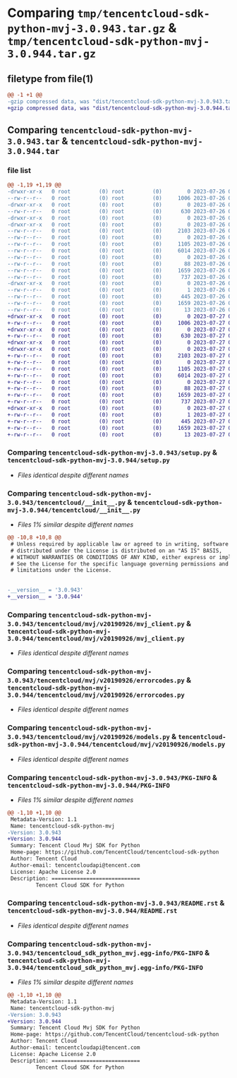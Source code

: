 # Comparing `tmp/tencentcloud-sdk-python-mvj-3.0.943.tar.gz` & `tmp/tencentcloud-sdk-python-mvj-3.0.944.tar.gz`

## filetype from file(1)

```diff
@@ -1 +1 @@
-gzip compressed data, was "dist/tencentcloud-sdk-python-mvj-3.0.943.tar", last modified: Wed Jul 26 00:41:31 2023, max compression
+gzip compressed data, was "dist/tencentcloud-sdk-python-mvj-3.0.944.tar", last modified: Thu Jul 27 02:20:10 2023, max compression
```

## Comparing `tencentcloud-sdk-python-mvj-3.0.943.tar` & `tencentcloud-sdk-python-mvj-3.0.944.tar`

### file list

```diff
@@ -1,19 +1,19 @@
-drwxr-xr-x   0 root         (0) root         (0)        0 2023-07-26 00:41:31.000000 tencentcloud-sdk-python-mvj-3.0.943/
--rw-r--r--   0 root         (0) root         (0)     1006 2023-07-26 00:41:31.000000 tencentcloud-sdk-python-mvj-3.0.943/setup.py
-drwxr-xr-x   0 root         (0) root         (0)        0 2023-07-26 00:41:31.000000 tencentcloud-sdk-python-mvj-3.0.943/tencentcloud/
--rw-r--r--   0 root         (0) root         (0)      630 2023-07-26 00:41:31.000000 tencentcloud-sdk-python-mvj-3.0.943/tencentcloud/__init__.py
-drwxr-xr-x   0 root         (0) root         (0)        0 2023-07-26 00:41:31.000000 tencentcloud-sdk-python-mvj-3.0.943/tencentcloud/mvj/
-drwxr-xr-x   0 root         (0) root         (0)        0 2023-07-26 00:41:31.000000 tencentcloud-sdk-python-mvj-3.0.943/tencentcloud/mvj/v20190926/
--rw-r--r--   0 root         (0) root         (0)     2103 2023-07-26 00:41:31.000000 tencentcloud-sdk-python-mvj-3.0.943/tencentcloud/mvj/v20190926/mvj_client.py
--rw-r--r--   0 root         (0) root         (0)        0 2023-07-26 00:41:31.000000 tencentcloud-sdk-python-mvj-3.0.943/tencentcloud/mvj/v20190926/__init__.py
--rw-r--r--   0 root         (0) root         (0)     1105 2023-07-26 00:41:31.000000 tencentcloud-sdk-python-mvj-3.0.943/tencentcloud/mvj/v20190926/errorcodes.py
--rw-r--r--   0 root         (0) root         (0)     6014 2023-07-26 00:41:31.000000 tencentcloud-sdk-python-mvj-3.0.943/tencentcloud/mvj/v20190926/models.py
--rw-r--r--   0 root         (0) root         (0)        0 2023-07-26 00:41:31.000000 tencentcloud-sdk-python-mvj-3.0.943/tencentcloud/mvj/__init__.py
--rw-r--r--   0 root         (0) root         (0)       88 2023-07-26 00:41:31.000000 tencentcloud-sdk-python-mvj-3.0.943/setup.cfg
--rw-r--r--   0 root         (0) root         (0)     1659 2023-07-26 00:41:31.000000 tencentcloud-sdk-python-mvj-3.0.943/PKG-INFO
--rw-r--r--   0 root         (0) root         (0)      737 2023-07-26 00:41:31.000000 tencentcloud-sdk-python-mvj-3.0.943/README.rst
-drwxr-xr-x   0 root         (0) root         (0)        0 2023-07-26 00:41:31.000000 tencentcloud-sdk-python-mvj-3.0.943/tencentcloud_sdk_python_mvj.egg-info/
--rw-r--r--   0 root         (0) root         (0)        1 2023-07-26 00:41:31.000000 tencentcloud-sdk-python-mvj-3.0.943/tencentcloud_sdk_python_mvj.egg-info/dependency_links.txt
--rw-r--r--   0 root         (0) root         (0)      445 2023-07-26 00:41:31.000000 tencentcloud-sdk-python-mvj-3.0.943/tencentcloud_sdk_python_mvj.egg-info/SOURCES.txt
--rw-r--r--   0 root         (0) root         (0)     1659 2023-07-26 00:41:31.000000 tencentcloud-sdk-python-mvj-3.0.943/tencentcloud_sdk_python_mvj.egg-info/PKG-INFO
--rw-r--r--   0 root         (0) root         (0)       13 2023-07-26 00:41:31.000000 tencentcloud-sdk-python-mvj-3.0.943/tencentcloud_sdk_python_mvj.egg-info/top_level.txt
+drwxr-xr-x   0 root         (0) root         (0)        0 2023-07-27 02:20:10.000000 tencentcloud-sdk-python-mvj-3.0.944/
+-rw-r--r--   0 root         (0) root         (0)     1006 2023-07-27 02:20:10.000000 tencentcloud-sdk-python-mvj-3.0.944/setup.py
+drwxr-xr-x   0 root         (0) root         (0)        0 2023-07-27 02:20:10.000000 tencentcloud-sdk-python-mvj-3.0.944/tencentcloud/
+-rw-r--r--   0 root         (0) root         (0)      630 2023-07-27 02:20:10.000000 tencentcloud-sdk-python-mvj-3.0.944/tencentcloud/__init__.py
+drwxr-xr-x   0 root         (0) root         (0)        0 2023-07-27 02:20:10.000000 tencentcloud-sdk-python-mvj-3.0.944/tencentcloud/mvj/
+drwxr-xr-x   0 root         (0) root         (0)        0 2023-07-27 02:20:10.000000 tencentcloud-sdk-python-mvj-3.0.944/tencentcloud/mvj/v20190926/
+-rw-r--r--   0 root         (0) root         (0)     2103 2023-07-27 02:20:10.000000 tencentcloud-sdk-python-mvj-3.0.944/tencentcloud/mvj/v20190926/mvj_client.py
+-rw-r--r--   0 root         (0) root         (0)        0 2023-07-27 02:20:10.000000 tencentcloud-sdk-python-mvj-3.0.944/tencentcloud/mvj/v20190926/__init__.py
+-rw-r--r--   0 root         (0) root         (0)     1105 2023-07-27 02:20:10.000000 tencentcloud-sdk-python-mvj-3.0.944/tencentcloud/mvj/v20190926/errorcodes.py
+-rw-r--r--   0 root         (0) root         (0)     6014 2023-07-27 02:20:10.000000 tencentcloud-sdk-python-mvj-3.0.944/tencentcloud/mvj/v20190926/models.py
+-rw-r--r--   0 root         (0) root         (0)        0 2023-07-27 02:20:10.000000 tencentcloud-sdk-python-mvj-3.0.944/tencentcloud/mvj/__init__.py
+-rw-r--r--   0 root         (0) root         (0)       88 2023-07-27 02:20:10.000000 tencentcloud-sdk-python-mvj-3.0.944/setup.cfg
+-rw-r--r--   0 root         (0) root         (0)     1659 2023-07-27 02:20:10.000000 tencentcloud-sdk-python-mvj-3.0.944/PKG-INFO
+-rw-r--r--   0 root         (0) root         (0)      737 2023-07-27 02:20:10.000000 tencentcloud-sdk-python-mvj-3.0.944/README.rst
+drwxr-xr-x   0 root         (0) root         (0)        0 2023-07-27 02:20:10.000000 tencentcloud-sdk-python-mvj-3.0.944/tencentcloud_sdk_python_mvj.egg-info/
+-rw-r--r--   0 root         (0) root         (0)        1 2023-07-27 02:20:10.000000 tencentcloud-sdk-python-mvj-3.0.944/tencentcloud_sdk_python_mvj.egg-info/dependency_links.txt
+-rw-r--r--   0 root         (0) root         (0)      445 2023-07-27 02:20:10.000000 tencentcloud-sdk-python-mvj-3.0.944/tencentcloud_sdk_python_mvj.egg-info/SOURCES.txt
+-rw-r--r--   0 root         (0) root         (0)     1659 2023-07-27 02:20:10.000000 tencentcloud-sdk-python-mvj-3.0.944/tencentcloud_sdk_python_mvj.egg-info/PKG-INFO
+-rw-r--r--   0 root         (0) root         (0)       13 2023-07-27 02:20:10.000000 tencentcloud-sdk-python-mvj-3.0.944/tencentcloud_sdk_python_mvj.egg-info/top_level.txt
```

### Comparing `tencentcloud-sdk-python-mvj-3.0.943/setup.py` & `tencentcloud-sdk-python-mvj-3.0.944/setup.py`

 * *Files identical despite different names*

### Comparing `tencentcloud-sdk-python-mvj-3.0.943/tencentcloud/__init__.py` & `tencentcloud-sdk-python-mvj-3.0.944/tencentcloud/__init__.py`

 * *Files 1% similar despite different names*

```diff
@@ -10,8 +10,8 @@
 # Unless required by applicable law or agreed to in writing, software
 # distributed under the License is distributed on an "AS IS" BASIS,
 # WITHOUT WARRANTIES OR CONDITIONS OF ANY KIND, either express or implied.
 # See the License for the specific language governing permissions and
 # limitations under the License.
 
 
-__version__ = '3.0.943'
+__version__ = '3.0.944'
```

### Comparing `tencentcloud-sdk-python-mvj-3.0.943/tencentcloud/mvj/v20190926/mvj_client.py` & `tencentcloud-sdk-python-mvj-3.0.944/tencentcloud/mvj/v20190926/mvj_client.py`

 * *Files identical despite different names*

### Comparing `tencentcloud-sdk-python-mvj-3.0.943/tencentcloud/mvj/v20190926/errorcodes.py` & `tencentcloud-sdk-python-mvj-3.0.944/tencentcloud/mvj/v20190926/errorcodes.py`

 * *Files identical despite different names*

### Comparing `tencentcloud-sdk-python-mvj-3.0.943/tencentcloud/mvj/v20190926/models.py` & `tencentcloud-sdk-python-mvj-3.0.944/tencentcloud/mvj/v20190926/models.py`

 * *Files identical despite different names*

### Comparing `tencentcloud-sdk-python-mvj-3.0.943/PKG-INFO` & `tencentcloud-sdk-python-mvj-3.0.944/PKG-INFO`

 * *Files 1% similar despite different names*

```diff
@@ -1,10 +1,10 @@
 Metadata-Version: 1.1
 Name: tencentcloud-sdk-python-mvj
-Version: 3.0.943
+Version: 3.0.944
 Summary: Tencent Cloud Mvj SDK for Python
 Home-page: https://github.com/TencentCloud/tencentcloud-sdk-python
 Author: Tencent Cloud
 Author-email: tencentcloudapi@tencent.com
 License: Apache License 2.0
 Description: ============================
         Tencent Cloud SDK for Python
```

### Comparing `tencentcloud-sdk-python-mvj-3.0.943/README.rst` & `tencentcloud-sdk-python-mvj-3.0.944/README.rst`

 * *Files identical despite different names*

### Comparing `tencentcloud-sdk-python-mvj-3.0.943/tencentcloud_sdk_python_mvj.egg-info/PKG-INFO` & `tencentcloud-sdk-python-mvj-3.0.944/tencentcloud_sdk_python_mvj.egg-info/PKG-INFO`

 * *Files 1% similar despite different names*

```diff
@@ -1,10 +1,10 @@
 Metadata-Version: 1.1
 Name: tencentcloud-sdk-python-mvj
-Version: 3.0.943
+Version: 3.0.944
 Summary: Tencent Cloud Mvj SDK for Python
 Home-page: https://github.com/TencentCloud/tencentcloud-sdk-python
 Author: Tencent Cloud
 Author-email: tencentcloudapi@tencent.com
 License: Apache License 2.0
 Description: ============================
         Tencent Cloud SDK for Python
```

